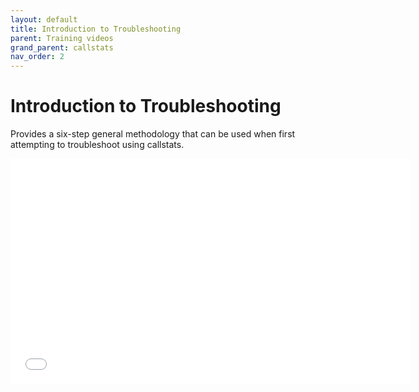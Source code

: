 ```yaml
---
layout: default
title: Introduction to Troubleshooting
parent: Training videos
grand_parent: callstats
nav_order: 2
---
```


# Introduction to Troubleshooting

Provides a six-step general methodology that can be used when first attempting to troubleshoot using callstats.

<iframe class="vidyard_iframe" src="//play.vidyard.com/RDBtybeyBFitowqD8n8MFp.html?" width=640 height=360 scrolling="no" frameborder="0" allowtransparency="true" allowfullscreen></iframe>
